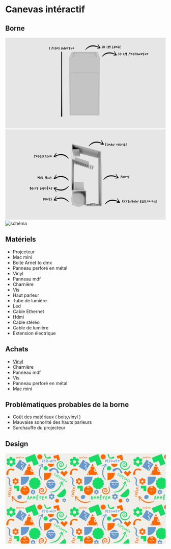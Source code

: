 # Canevas intéractif

## Borne
![front](assets/front.png)
![left](assets/left.png)
![schéma](assets/schéma_branchement.png)

## Matériels
- Projecteur
- Mac mini
- Boite Arnet to dmx
- Panneau perforé en métal
- Vinyl
- Panneau mdf
- Charnière
- Vis
- Haut parleur
- Tube de lumière
- Led
- Cable Ethernet
- Hdmi
- Cable stéréo
- Cable de lumière
- Extension électrique
  
## Achats
- [Vinyl](https://www.imprimerieengros.com/autocollant-vinyle-perfore/)
- Charnière
- Panneau mdf
- Vis
- Panneau perforé en métal
- Mac mini

## Problématiques probables de la borne
- Coût des matériaux ( bois,vinyl )
- Mauvaise sonorité des hauts parleurs
- Surchauffe du projecteur

## Design
![pattern](assets/pattern.jpg)
